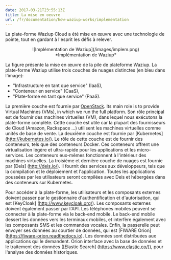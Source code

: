 ```yaml
---
date: 2017-03-21T23:55:13Z
title: La mise en oeuvre
url: /fr/documentation/how-waziup-works/implementation
---
```


La plate-forme Waziup Cloud a été mise en œuvre avec une technologie de pointe, tout en gardant à l'esprit les défis à relever.

<center> ![Implémentation de Waziup](/images/implem.png)</center>
<center>*Implémentation de Waziup*</center>


La figure présente la mise en œuvre de la pile de plateforme Waziup.
La plate-forme Waziup utilise trois couches de nuages distinctes (en bleu dans l'image):

- "Infrastructure en tant que service" (IaaS),
- "Conteneur en service" (CaaS),
- "Plate-forme en tant que service" (PaaS).

La première couche est fournie par [OpenStack](https://www.openstack.org/). 
Its main role is to provide Virtual Machines (VMs), in which we run the full platform.
Son rôle principal est de fournir des machines virtuelles (VM), dans lequel nous exécutons la plate-forme complète.
Cette couche est utile car la plupart des fournisseurs de Cloud (Amazon, Rackspace ...) utilisent les machines virtuelles comme unités de base de vente.
La deuxième couche est fournie par [Kubernetes] (http://kubernetes.io/).
Le rôle de cette couche est de fournir des conteneurs, tels que des conteneurs Docker.
Ces conteneurs offrent une virtualisation légère et ultra-rapide pour les applications et les micro-services.
Les conteneurs eux-mêmes fonctionnent à l'intérieur des machines virtuelles.
La troisième et dernière couche de nuages est fournie par [Deis] (http://deis.io/).
Il fournit des services aux développeurs, tels que la compilation et le déploiement et l'application.
Toutes les applications poussées par les utilisateurs seront compilées avec Deis et hébergées dans des conteneurs sur Kubernetes.

Pour accéder à la plate-forme, les utilisateurs et les composants externes doivent passer par le gestionnaire d'authentification et d'autorisation, qui est [KeyCloak] (http://www.keycloak.org/).
Les composants externes doivent également passer par l'API.
Les téléphones mobiles peuvent se connecter à la plate-forme via le back-end mobile.
Le back-end mobile dessert les données vers les terminaux mobiles, et interfère également avec les composants SMS et les commandes vocales.
Enfin, la passerelle peut envoyer ses données au courtier de données, qui est [FIWARE Orion] (https://fiware-orion.readthedocs.io).
Les données sont distribuées aux applications qui le demandent.
Orion interface avec la base de données et le traitement des données ([Elastic Search] (https://www.elastic.co/)), pour l'analyse des données historiques.

